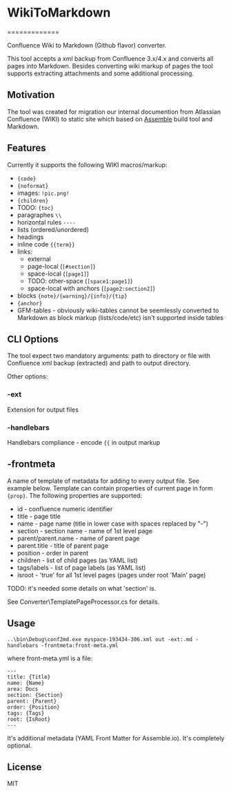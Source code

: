 # WikiToMarkdown
=============

Confluence Wiki to Markdown (Github flavor) converter.

This tool accepts a xml backup from Confluence 3.x/4.x and converts all pages into Markdown.
Besides converting wiki markup of pages the tool supports extracting attachments and some additional processing.

## Motivation
The tool was created for migration our internal documention from Atlassian Confluence (WIKI) to static site which based on [Assemble](http://assemble.io) build tool and Markdown.

## Features
Currently it supports the following WIKI macros/markup:
* `{code}`
* `{noformat}`
* images: `!pic.png!`
* `{children}`
* TODO: `{toc}`
* paragraphes `\\`
* horizontal rules `----` 
* lists (ordered/unordered)
* headings
* inline code `{{term}}`
* links:
  * external
  * page-local (`[#section]`)
  * space-local (`[page1]`)
  * TODO: other-space (`[space1:page1]`) 
  * space-local with anchors (`[page2:section2]`)
* blocks `{note}/{warning}/{info}/{tip}`
* `{anchor}`
* GFM-tables - obviously wiki-tables cannot be seemlessly converted to Markdown as block markup (lists/code/etc) isn't supported inside tables

## CLI Options
The tool expect two mandatory arguments: path to directory or file with Confluence xml backup (extracted) and path to output directory.

Other options:
### -ext
Extension for output files

### -handlebars
Handlebars compliance - encode `{{` in output markup

## -frontmeta
A name of template of metadata for adding to every output file. See example below.
Template can contain properties of current page in form `{prop}`.
The following properties are supported:
* id - confluence numeric identifier
* title - page title
* name - page name (title in lower case with spaces replaced by "-")
* section - section name - name of 1st level page 
* parent/parent.name - name of parent page
* parent.title - title of parent page
* position - order in parent
* children - list of child pages (as YAML list)
* tags/labels - list of page labels (as YAML list)
* isroot - 'true' for all 1st level pages (pages under root 'Main' page)

TODO: it's needed some details on what 'section' is.

See Converter\TemplatePageProcessor.cs for details.

## Usage
```
..\bin\Debug\conf2md.exe myspace-193434-306.xml out -ext:.md -handlebars -frontmeta:front-meta.yml
```
where front-meta.yml is a file:
```
---
title: {Title}
name: {Name}
area: Docs
section: {Section}
parent: {Parent}
order: {Position}
tags: {Tags}
root: {IsRoot}
---
```
It's additional metadata (YAML Front Matter for Assemble.io). It's completely optional.


## License

MIT
